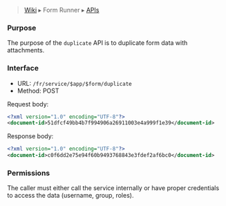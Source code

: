 > [Wiki](Home) ▸ Form Runner ▸ [APIs](./Form-Runner-:-APIs)

### Purpose

The purpose of the `duplicate` API is to duplicate form data with attachments.

### Interface

- URL: `/fr/service/$app/$form/duplicate`
- Method: POST

Request body:

```xml
<?xml version="1.0" encoding="UTF-8"?>
<document-id>51dfcf49bb4b7f994906a26911003e4a999f1e39</document-id>
```

Response body:

```xml
<?xml version="1.0" encoding="UTF-8"?>
<document-id>c0f6dd2e75e94f60b9493768843e3fdef2af6bc0</document-id>
```

### Permissions

The caller must either call the service internally or have proper credentials to access the data (username, group, roles).
